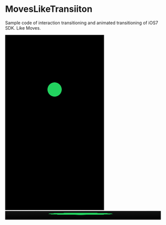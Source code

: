 MovesLikeTransiiton
===================

Sample code of interaction transitioning and animated transitioning of iOS7 SDK. Like Moves.

<img src="https://raw.githubusercontent.com/notoroid/MovesLikeTransiiton/master/ScreenShot/ss01.png" style="width: 320px; height: 568px;" alt="MovesLikeTransiiton" />

<img src="https://raw.githubusercontent.com/notoroid/MovesLikeTransiiton/master/ScreenShot/ss02.png" style="width: 640px; height: 28px;" alt="MovesLikeTransiiton" />

